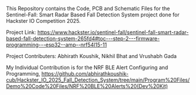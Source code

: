 This Repository contains the Code, PCB and Schematic Files for the Sentinel-Fall: Smart Radar Based Fall Detection System project done for Hackster IO Competition 2025.

Project Link: https://www.hackster.io/sentinel-fall/sentinel-fall-smart-radar-based-fall-detection-system-265fd4#toc---step-2---firmware-programming---esp32--amp--nrf54l15-11 

Project Contributers: Abhirath Koushik, Nikhil Bhat and Vrushabh Gada

My Individual Contribution is for the NRF BLE Alert Configuring and Programming, 
https://github.com/abhirathkoushik-cub/Hackster_IO_2025_Fall_Detection_System/tree/main/Program%20Files/Demo%20Code%20Files/NRF%20BLE%20Alerts%20(Dev%20Kit)
